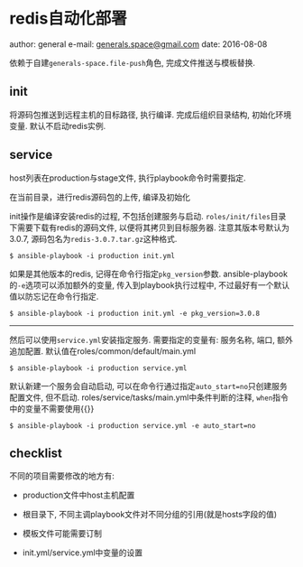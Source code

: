 # redis自动化部署

author: general
e-mail: generals.space@gmail.com
date: 2016-08-08


依赖于自建`generals-space.file-push`角色, 完成文件推送与模板替换.

init
------

将源码包推送到远程主机的目标路径, 执行编译. 完成后组织目录结构, 初始化环境变量. 默认不启动redis实例.

service
------

host列表在production与stage文件, 执行playbook命令时需要指定.

在当前目录，进行redis源码包的上传, 编译及初始化

init操作是编译安装redis的过程, 不包括创建服务与启动. `roles/init/files`目录下需要下载有redis的源码文件, 以便将其拷贝到目标服务器. 注意其版本号默认为3.0.7, 源码包名为`redis-3.0.7.tar.gz`这种格式. 


```
$ ansible-playbook -i production init.yml
```

如果是其他版本的redis, 记得在命令行指定`pkg_version`参数. ansible-playbook的`-e`选项可以添加额外的变量, 传入到playbook执行过程中, 不过最好有一个默认值以防忘记在命令行指定.

```
$ ansible-playbook -i production init.yml -e pkg_version=3.0.8
```
------

然后可以使用`service.yml`安装指定服务. 需要指定的变量有: 服务名称, 端口, 额外追加配置. 默认值在roles/common/default/main.yml

```
$ ansible-playbook -i production service.yml
```

默认新建一个服务会自动启动, 可以在命令行通过指定`auto_start=no`只创建服务配置文件, 但不启动. roles/service/tasks/main.yml中条件判断的注释, `when`指令中的变量不需要使用{{}}

```
$ ansible-playbook -i production service.yml -e auto_start=no
```

## checklist

不同的项目需要修改的地方有:

- production文件中host主机配置

- 根目录下, 不同主调playbook文件对不同分组的引用(就是hosts字段的值)

- 模板文件可能需要订制

- init.yml/service.yml中变量的设置
